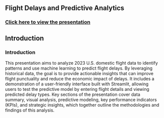 ## Flight Delays and Predictive Analytics
### [Click here to view the presentation](https://pitch.com/v/flight-delay-presentation-96wwma)

## Introduction 
### Introduction 
This presentation aims to analyze 2023 U.S. domestic flight data to identify patterns and use machine learning to predict flight delays. By leveraging historical data, the goal is to provide actionable insights that can improve flight punctuality and reduce the economic impact of delays. It includes a demonstration of a user-friendly interface built with Streamlit, allowing users to test the predictive model by entering flight details and viewing predicted delay types. Key sections of the presentation cover data summary, visual analysis, predictive modeling, key performance indicators (KPIs), and strategic insights, which together outline the methodologies and findings of this analysis.

